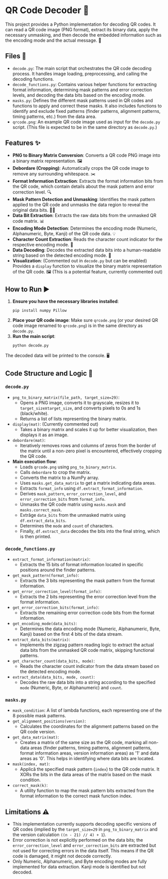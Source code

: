 # QR Code Decoder 🔳

This project provides a Python implementation for decoding QR codes. It can read a QR code image (PNG format), extract its binary data, apply the necessary unmasking, and then decode the embedded information such as the encoding mode and the actual message. 🚀

## Files 📂

- `decode.py`: The main script that orchestrates the QR code decoding process. It handles image loading, preprocessing, and calling the decoding functions.
- `decode_functions.py`: Contains various helper functions for extracting format information, determining mask patterns and error correction levels, and decoding the data bits based on the encoding mode.
- `masks.py`: Defines the different mask patterns used in QR codes and functions to apply and correct these masks. It also includes functions to identify and exclude fixed patterns (finder patterns, alignment patterns, timing patterns, etc.) from the data area.
- `qrcode.png`: An example QR code image used as input for the `decode.py` script. (This file is expected to be in the same directory as `decode.py`.)

## Features ✨

-   **PNG to Binary Matrix Conversion**: Converts a QR code PNG image into a binary matrix representation. 🖼️
-   **Debordare (Cropping)**: Automatically crops the QR code image to remove any surrounding whitespace. ✂️
-   **Format Information Extraction**: Extracts the format information bits from the QR code, which contain details about the mask pattern and error correction level. 🔍
-   **Mask Pattern Detection and Unmasking**: Identifies the mask pattern applied to the QR code and unmasks the data region to reveal the original data bits. 🕵️‍♀️
-   **Data Bit Extraction**: Extracts the raw data bits from the unmasked QR code matrix. 📊
-   **Encoding Mode Detection**: Determines the encoding mode (Numeric, Alphanumeric, Byte, Kanji) of the QR code data. 💡
-   **Character Count Extraction**: Reads the character count indicator for the respective encoding mode. 🔢
-   **Data Decoding**: Decodes the extracted data bits into a human-readable string based on the detected encoding mode. 📝
-   **Visualization**: (Commented out in `decode.py` but can be enabled) Provides a `display` function to visualize the binary matrix representation of the QR code. 🖼️ (This is a potential feature, currently commented out)

## How to Run ▶️

1.  **Ensure you have the necessary libraries installed**:
    ```bash
    pip install numpy Pillow
    ```
2.  **Place your QR code image**: Make sure `qrcode.png` (or your desired QR code image renamed to `qrcode.png`) is in the same directory as `decode.py`.
3.  **Run the main script**:
    ```bash
    python decode.py
    ```

The decoded data will be printed to the console. 🖥️

## Code Structure and Logic 🧠

### `decode.py`

-   `png_to_binary_matrix(file_path, target_size=29)`:
    -   Opens a PNG image, converts it to grayscale, resizes it to `target_size`x`target_size`, and converts pixels to 0s and 1s (black/white).
    -   Returns a list of lists representing the binary matrix.
-   `display(mat)`: (Currently commented out)
    -   Takes a binary matrix and scales it up for better visualization, then displays it as an image.
-   `debordare(mat)`:
    -   Iteratively removes rows and columns of zeros from the border of the matrix until a non-zero pixel is encountered, effectively cropping the QR code.
-   **Main execution flow**:
    -   Loads `qrcode.png` using `png_to_binary_matrix`.
    -   Calls `debordare` to crop the matrix.
    -   Converts the matrix to a NumPy array.
    -   Uses `masks.get_data_matrix` to get a matrix indicating data areas.
    -   Extracts `format_info` using `df.extract_format_information`.
    -   Derives `mask_pattern`, `error_correction_level`, and `error_correction_bits` from `format_info`.
    -   Unmasks the QR code matrix using `masks.mask` and `masks.correct_mask`.
    -   Extrăge `data_bits` from the unmasked matrix using `df.extract_data_bits`.
    -   Determines the `mode` and `count` of characters.
    -   Finally, `df.extract_data` decodes the bits into the final string, which is then printed.

### `decode_functions.py`

-   `extract_format_information(matrix)`:
    -   Extracts the 15 bits of format information located in specific positions around the finder patterns.
-   `get_mask_pattern(format_info)`:
    -   Extracts the 3 bits representing the mask pattern from the format information.
-   `get_error_correction_level(format_info)`:
    -   Extracts the 2 bits representing the error correction level from the format information.
-   `get_error_correction_bits(format_info)`:
    -   Extracts the remaining error correction code bits from the format information.
-   `get_encoding_mode(data_bits)`:
    -   Determines the data encoding mode (Numeric, Alphanumeric, Byte, Kanji) based on the first 4 bits of the data stream.
-   `extract_data_bits(matrix)`:
    -   Implements the zigzag pattern reading logic to extract the actual data bits from the unmasked QR code matrix, skipping functional patterns.
-   `get_character_count(data_bits, mode)`:
    -   Reads the character count indicator from the data stream based on the detected encoding mode.
-   `extract_data(data_bits, mode, count)`:
    -   Decodes the raw data bits into a string according to the specified `mode` (Numeric, Byte, or Alphanumeric) and `count`.

### `masks.py`

-   `mask_condition`: A list of lambda functions, each representing one of the 8 possible mask patterns.
-   `get_alignment_positions(version)`:
    -   Calculates the coordinates for the alignment patterns based on the QR code version.
-   `get_data_matrix(mat)`:
    -   Creates a matrix of the same size as the QR code, marking all non-data areas (finder patterns, timing patterns, alignment patterns, format information areas, version information areas) as '1' and data areas as '0'. This helps in identifying where data bits are located.
-   `mask(index, mat)`:
    -   Applică the specified mask pattern (`index`) to the QR code matrix. It XORs the bits in the data areas of the matrix based on the mask condition.
-   `correct_mask(k)`:
    -   A utility function to map the mask pattern bits extracted from the format information to the correct mask function index.

## Limitations ⚠️

-   This implementation currently supports decoding specific versions of QR codes (implied by the `target_size=29` in `png_to_binary_matrix` and the version calculation `((n - 21) // 4) + 1`).
-   Error correction is not explicitly performed on the data bits; the `error_correction_level` and `error_correction_bits` are extracted but not used for correcting errors in the data itself. This means if the QR code is damaged, it might not decode correctly.
-   Only Numeric, Alphanumeric, and Byte encoding modes are fully implemented for data extraction. Kanji mode is identified but not decoded.
